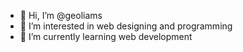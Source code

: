 - 👋 Hi, I’m @geoliams
- 👀 I’m interested in web designing and programming
- 🌱 I’m currently learning web development



